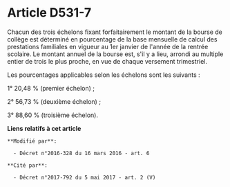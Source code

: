 # Article D531-7

Chacun des trois échelons fixant forfaitairement le montant de la bourse de collège est déterminé  en pourcentage de la base
mensuelle de calcul des prestations familiales en vigueur au 1er janvier de l'année de la rentrée scolaire. Le montant annuel
de la bourse est, s'il y a lieu, arrondi au multiple entier de trois le plus proche, en vue de chaque versement trimestriel.

Les pourcentages applicables selon les échelons sont les suivants  :

1° 20,48 % (premier échelon) ;

2° 56,73 % (deuxième échelon) ;

3° 88,60 % (troisième échelon).

**Liens relatifs à cet article**

	**Modifié par**:

	  - Décret n°2016-328 du 16 mars 2016 - art. 6

	**Cité par**:

	  - Décret n°2017-792 du 5 mai 2017 - art. 2 (V)
